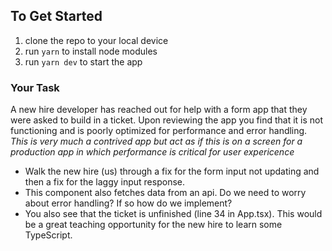 ## To Get Started

1. clone the repo to your local device
2. run ```yarn``` to install node modules
3. run ```yarn dev``` to start the app

### Your Task
A new hire developer has reached out for help with a form app that they were asked to build in a ticket. Upon reviewing the app you find that it is not functioning and is poorly optimized for performance and error handling.  *This is very much a contrived app but act as if this is on a screen for a production app in which performance is critical for user expericence*

- Walk the new hire (us) through a fix for the form input not updating and then a fix for the laggy input response.
- This component also fetches data from an api. Do we need to worry about error handling? If so how do we implement?
- You also see that the ticket is unfinished (line 34 in App.tsx). This would be a great teaching opportunity for the new hire to learn some TypeScript.
